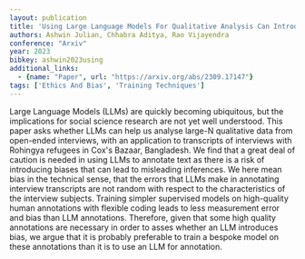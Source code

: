 ```yaml
---
layout: publication
title: 'Using Large Language Models For Qualitative Analysis Can Introduce Serious Bias'
authors: Ashwin Julian, Chhabra Aditya, Rao Vijayendra
conference: "Arxiv"
year: 2023
bibkey: ashwin2023using
additional_links:
  - {name: "Paper", url: "https://arxiv.org/abs/2309.17147"}
tags: ['Ethics And Bias', 'Training Techniques']
---
```

Large Language Models (LLMs) are quickly becoming ubiquitous, but the
implications for social science research are not yet well understood. This
paper asks whether LLMs can help us analyse large-N qualitative data from
open-ended interviews, with an application to transcripts of interviews with
Rohingya refugees in Cox's Bazaar, Bangladesh. We find that a great deal of
caution is needed in using LLMs to annotate text as there is a risk of
introducing biases that can lead to misleading inferences. We here mean bias in
the technical sense, that the errors that LLMs make in annotating interview
transcripts are not random with respect to the characteristics of the interview
subjects. Training simpler supervised models on high-quality human annotations
with flexible coding leads to less measurement error and bias than LLM
annotations. Therefore, given that some high quality annotations are necessary
in order to asses whether an LLM introduces bias, we argue that it is probably
preferable to train a bespoke model on these annotations than it is to use an
LLM for annotation.

